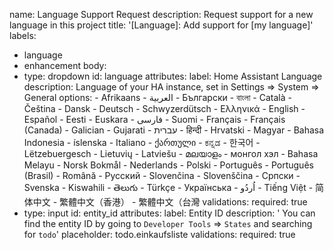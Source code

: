 name: Language Support Request
description: Request support for a new language in this project
title: '[Language]: Add support for [my language]'
labels:
  - language
  - enhancement
body:
  - type: dropdown
    id: language
    attributes:
      label: Home Assistant Language
      description: Language of your HA instance, set in Settings => System => General
      options:
        - Afrikaans
        - العربية
        - Български
        - বাংলা
        - Català
        - Čeština
        - Dansk
        - Deutsch
        - Schwyzerdütsch
        - Ελληνικά
        - English
        - Español
        - Eesti
        - Euskara
        - فارسی
        - Suomi
        - Français
        - Français (Canada)
        - Galician
        - Gujarati
        - עברית
        - हिन्दी
        - Hrvatski
        - Magyar
        - Bahasa Indonesia
        - íslenska
        - Italiano
        - ქართული
        - ಕನ್ನಡ
        - 한국어
        - Lëtzebuergesch
        - Lietuvių
        - Latviešu
        - മലയാളം
        - монгол хэл
        - Bahasa Melayu
        - Norsk Bokmål
        - Nederlands
        - Polski
        - Português
        - Português (Brasil)
        - Română
        - Русский
        - Slovenčina
        - Slovenščina
        - Српски
        - Svenska
        - Kiswahili
        - తెలుగు
        - Türkçe
        - Українська
        - اُردُو
        - Tiếng Việt
        - 简体中文
        - 繁體中文（香港）
        - 繁體中文（台灣
    validations:
      required: true
  - type: input
    id: entity_id
    attributes:
      label: Entity ID
      description: ' You can find the entity ID by going to `Developer Tools` => `States` and searching for `todo`'
      placeholder: todo.einkaufsliste
    validations:
      required: true
